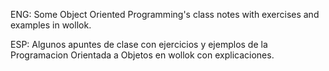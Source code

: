 ENG: 
Some Object Oriented Programming's class notes with exercises and examples in wollok.

ESP:
Algunos apuntes de clase con ejercicios y ejemplos de la Programacion Orientada a Objetos en wollok con explicaciones.


